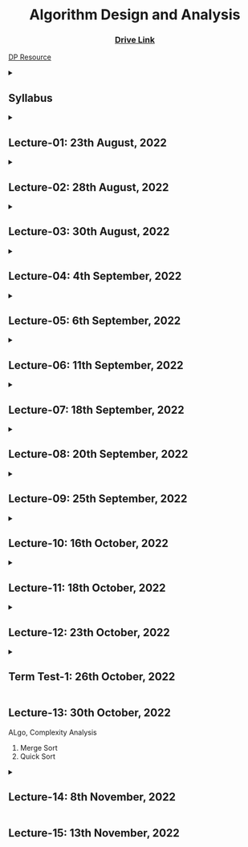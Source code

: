 <h1 align="center"> Algorithm Design and Analysis </h1>

<h3 align="center"> <a href="https://drive.google.com/drive/u/0/folders/1ZwZHAAirbBEvp0mxAs3urO2tOawbSw1N" title="Drive Link of Algo">Drive Link</a></h3>

[DP Resource](https://bit.ly/dpseriestuf)

<details><summary><h2>Syllabus</h2></summary>

:white_check_mark: Sieve - Bitwise, Segmented, Linear<br>
:white_check_mark: Divisor - Count, Sum<br>
:white_check_mark: Phi<br>
:white_check_mark: Modular Inverse - with Power, with Ext. euclid<br>
:white_check_mark: CRT - Ext. Euclid

:white_check_mark: Floyd Warshall<br>
:white_check_mark: Bellman Ford<br>
:white_check_mark: Heapsort - Heap<br>
:white_check_mark: Counting Sort, Radix Sort, Bucket Sort<br>
Order Statistics<br>
Hash Table<br>
Binary Search Tree<br>
Balance Binary Search Tree - Treap / AVL Tree

DP - Matrix Chain Multiplication, Knapsack, CoinChange<br>
Greedy - Task Scheduling<br>
Max Flow - Ford Fulkerson

:white_check_mark: String Matching - KMP, Rabin Karp (Hashing)<br>
Suffix Array<br>
Strongly Connected Component

FFT* (probably)

**Covered in Cp Course**<br>
- [x] Quicksort
- [x] DSU
- [x] MST
- [x] Dijkstra
- [x] DFS 
- [x] BFS

</details>

<details><summary><h2>Lecture-01: 23th August, 2022</h2></summary>

1. Sieve of Eratosthenes
2. Linear Sieve
</details>

<details><summary><h2>Lecture-02: 28th August, 2022</h2></summary>

1. Bitwise Operation
2. Bitwise Sieve
</details>

<details><summary><h2>Lecture-03: 30th August, 2022</h2></summary>

1. Segmented Sieve
</details>

<details><summary><h2>Lecture-04: 4th September, 2022</h2></summary>

1. Euler phi
1. Count of Divisor
2. Sum of Divisor
3. Prime in cube root complexity, N = P * Q * R, Miler Rabin
</details>

<details><summary><h2>Lecture-05: 6th September, 2022</h2></summary>

1. BigMod / Modular Exponentiation
2. Extended Euclid
3. Modular Multiplicative Inverse
4. Fermat's Little Theorem

https://cp-algorithms.com/algebra/extended-euclid-algorithm.html
</details>

<details><summary><h2>Lecture-06: 11th September, 2022</h2></summary>

1. Shortest Path 
2. Floyd Warshall
</details>

<details><summary><h2>Lecture-07: 18th September, 2022</h2></summary>

1. Bellman Ford
2. Chinese Remainder Theorem
</details>

<details><summary><h2>Lecture-08: 20th September, 2022</h2></summary>

1. Chinese Remainder Theorem (Code of Weak Form + Strong Form discussion)
</details>

<details><summary><h2>Lecture-09: 25th September, 2022</h2></summary>

1. Heap Sort (Heapify & Sorting)
</details>

<details><summary><h2>Lecture-10: 16th October, 2022</h2></summary>

<h3><b>Counting Sort</b></h3>

1. Not comparison based.<br>Stable Sorting Algorithm -> Important if number is associated with something.<br><br>
Stability of sorting algorithm simply means that<br> the relative ordering of elements with same keys will remain same before & after the sorting.<br><br>
1. Particular Range
2. Initialize count array for elements
3. Frequency table (index sorted, so no comparison)
4. Cumulative sum //*Can find sorted array from this part too.*
5. From reverse to ensure stable sort
    ```cpp
    for(int i = n-1; i >= 0; i--) {
        output[count[arr[i]] - 1] = arr[i]
        count[arr[i]]--; //If same number repeats, order will be same
    }
    ```
6. Complexity: O(n+k), k is range for cumulative sum

    <details><summary>Code:</summary>

    ```cpp
    //Bismillahir Rahman-ir Rahim
    #include <bits/stdc++.h>
    using namespace std;

    void countSort(int *a, int n) {
        int mx = *max_element(a, a+n); //to determine range of freq array
        int freq[mx + 1] = {0}, ans[n];

        for(int j = 0; j < n; j++) { //frequency array
            freq[a[j]]++;
        }
        for(int j = 1; j < mx + 1; j++) { //prefix sum
            freq[j]+=freq[j-1]; //can complete sorting in this point though won't be stable
        }
        //from last to make stable sorting
        for(int i = n - 1; i >= 0; i--) {
            ans[freq[a[i]] - 1] = a[i];//-1 to fit in 0 based indexing. a[i] is freq[a[i]]th element if sorted
            freq[a[i]]--;//already placed this one, hence decrement
        }
        //copy into original array
        for(int i = 0; i < n; i++) {
            a[i] = ans[i];
        }
    }

    void solve() {
        int n;
        cin >> n;
        int a[n];
        for(int i = 0; i < n; i++) {
            cin >> a[i];
        }
        countSort(a, n);
        for(int i = 0; i < n; i++) {
            cout << a[i] << " ";
        }
        cout << "\n";
    }

    int main() {
        ios_base::sync_with_stdio(false); cin.tie(0); int testCase = 1;
        //cin >> testCase;
        while(testCase--) {
            solve();
        }
    }
    ```
    </details>
</details>

<details><summary><h2>Lecture-11: 18th October, 2022</h2></summary>

1. Some primary info about Git operation.
2. Pull Request, Fork, Collaborations.
3. Sublime Merge

</details>

<details><summary><h2>Lecture-12: 23th October, 2022</h2></summary>

1. Radix Sort
2. Bucket sort

</details>

<details><summary><h2>Term Test-1: 26th October, 2022</h2></summary>

*Pseudo Code/Algorithm/Code*

- Sieve & variations
- Extended Euclid Algorithm
- Modular Multiplicative Inverse
- Chinese Remainder Theorem
- Bellman Ford Algorithm
- Floyd Warshall Algorithm

<img src="assets\TT1.jpg" width="60%" height="10%">

</details>

<h2>Lecture-13: 30th October, 2022</h2>

ALgo, Complexity Analysis

1. Merge Sort 
2. Quick Sort

<details><summary><h2>Lecture-14: 8th November, 2022</h2></summary>

**String Hashing**<br>
- h(k1) = h(k2) [k1!=k2]<br>
- if this condition is violated, collision occurs.
- Goal is to reduce collision probability.

<details><summary><b>Ways to mitigate collision</b></summary>

1. **Hashing With Chain**<br>
    For each index, a linked list

2. **Linear Probing**<br>
    Put in immediate next empty index. Worst case of insertion is O(n).

3. **Quadratic Probing**<br>
    Put in index derived from formula. Worst case improved.
</details>

**How to retrieve?**<br>
**Why prime is used to mod?**

<details><summary><b>Load Factor (alpha)</b></summary>

- At most how many value will be mapped at a index?
- N/K -> Assuming keys are random.
- So, O(1 + alpha)
</details>
</details>

<h2>Lecture-15: 13th November, 2022</h2>